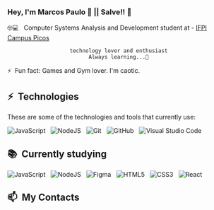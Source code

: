 ### Hey, I'm Marcos Paulo 👋 || Salve!! 🫡

🤓💻 &nbsp; Computer Systems Analysis and Development student at - [IFPI Campus Picos](https://ifpi.edu.br) <br>

<div align="center">

  `technology lover and enthusiast`
  <br>
  `Always learning...👾`
</div>

⚡ &nbsp;Fun fact: Games and Gym lover. I'm caotic.

## ⚡ &nbsp;Technologies

These are some of the technologies and tools that currently use:

![JavaScript](https://img.shields.io/badge/-JavaScript-black?style=flat-square&logo=javascript) &nbsp;
![NodeJS](https://img.shields.io/badge/node.js-6DA55F?style=for-the-badge&logo=node.js&logoColor=white) &nbsp;
![Git](https://img.shields.io/badge/-Git-black?style=flat-square&logo=git) &nbsp;
![GitHub](https://img.shields.io/badge/-GitHub-181717?style=flat-square&logo=github) &nbsp;
![Visual Studio Code](https://img.shields.io/badge/-VS%20Code-0D1117?style=flat&logo=visual-studio-code&logoColor=007ACC)&nbsp;


## 📚 &nbsp;Currently studying
![JavaScript](https://img.shields.io/badge/-JavaScript-black?style=flat-square&logo=javascript) &nbsp;
![NodeJS](https://img.shields.io/badge/node.js-6DA55F?style=for-the-badge&logo=node.js&logoColor=white) &nbsp;
![Figma](https://img.shields.io/badge/figma-%23F24E1E.svg?style=for-the-badge&logo=figma&logoColor=white) &nbsp;
![HTML5](https://img.shields.io/badge/html5-%23E34F26.svg?style=for-the-badge&logo=html5&logoColor=white) &nbsp;
![CSS3](https://img.shields.io/badge/css3-%231572B6.svg?style=for-the-badge&logo=css3&logoColor=white) &nbsp;
![React](https://img.shields.io/badge/react-%2320232a.svg?style=for-the-badge&logo=react&logoColor=%2361DAFB) &nbsp;

## 📫 &nbsp;My Contacts



